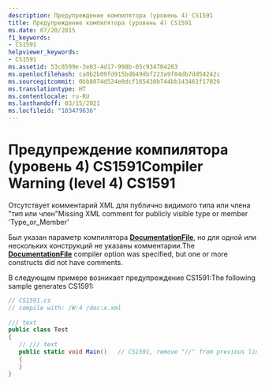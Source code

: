 ```yaml
---
description: Предупреждение компилятора (уровень 4) CS1591
title: Предупреждение компилятора (уровень 4) CS1591
ms.date: 07/20/2015
f1_keywords:
- CS1591
helpviewer_keywords:
- CS1591
ms.assetid: 53c8599e-3e83-4d17-998b-05c934704283
ms.openlocfilehash: ca0b2b09fd915bd649dbf223a9f04db7dd54242c
ms.sourcegitcommit: 0bb8074d524e0dcf165430b744bb143461f17026
ms.translationtype: HT
ms.contentlocale: ru-RU
ms.lasthandoff: 03/15/2021
ms.locfileid: "103479636"
---
```

# <a name="compiler-warning-level-4-cs1591"></a><span data-ttu-id="a7a94-103">Предупреждение компилятора (уровень 4) CS1591</span><span class="sxs-lookup"><span data-stu-id="a7a94-103">Compiler Warning (level 4) CS1591</span></span>

<span data-ttu-id="a7a94-104">Отсутствует комментарий XML для публично видимого типа или члена "тип или член"</span><span class="sxs-lookup"><span data-stu-id="a7a94-104">Missing XML comment for publicly visible type or member 'Type_or_Member'</span></span>  
  
 <span data-ttu-id="a7a94-105">Был указан параметр компилятора [**DocumentationFile**](../compiler-options/output.md#documentationfile), но для одной или нескольких конструкций не указаны комментарии.</span><span class="sxs-lookup"><span data-stu-id="a7a94-105">The [**DocumentationFile**](../compiler-options/output.md#documentationfile) compiler option was specified, but one or more constructs did not have comments.</span></span>  
  
 <span data-ttu-id="a7a94-106">В следующем примере возникает предупреждение CS1591:</span><span class="sxs-lookup"><span data-stu-id="a7a94-106">The following sample generates CS1591:</span></span>  
  
```csharp  
// CS1591.cs  
// compile with: /W:4 /doc:x.xml  
  
/// text  
public class Test  
{  
   // /// text  
   public static void Main()   // CS1591, remove "//" from previous line  
   {  
   }  
}  
```
